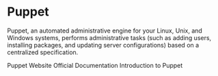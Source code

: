 # Puppet

Puppet, an automated administrative engine for your Linux, Unix, and Windows systems, performs administrative tasks (such as adding users, installing packages, and updating server configurations) based on a centralized specification.

<BadgeLink badgeText='Official Website' colorScheme='blue' href='https://puppet.com/'>Puppet Website</BadgeLink>
<BadgeLink badgeText='Official Documentation' colorScheme='blue' href='https://puppet.com/docs'>Official Documentation</BadgeLink>
<BadgeLink badgeText='Introduction' colorScheme='blue' href='https://puppet.com/docs/puppet/6/puppet_overview.html'>Introduction to Puppet</BadgeLink>

